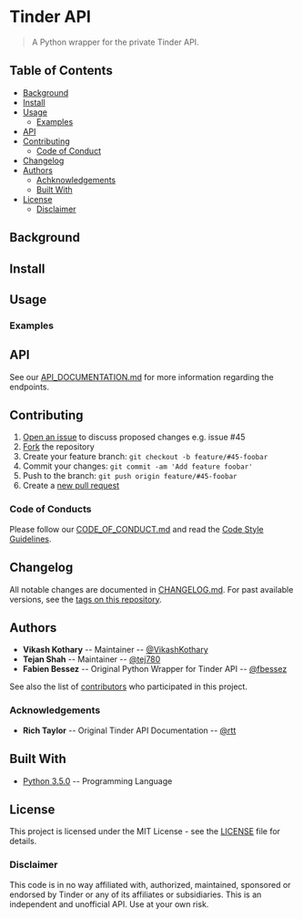 # Tinder API

<!-- TODO: Shields (see:shields.io) -->

> A Python wrapper for the private Tinder API.

<!-- TODO: Project description -->

## Table of Contents

- [Background](#background)
- [Install](#install)
- [Usage](#usage)
	- [Examples](#examples)
- [API](#api)
- [Contributing](#contributing)
	- [Code of Conduct](#code-of-conduct)
- [Changelog](#changelog)
- [Authors](#authors)
    - [Achknowledgements](#achknowledgements)
	- [Built With](#built-with)
- [License](#license)
	- [Disclaimer](#disclaimer)

## Background

<!-- TODO: Background section -->

## Install

<!-- TODO: Install section -->

## Usage

<!-- TODO: Usage section -->

### Examples

<!-- TODO: Examples section -->

## API
<!-- TODO: API section -->
See our [API_DOCUMENTATION.md](API_DOCUMENTATION.md) for more information regarding the endpoints.

## Contributing
1. [Open an issue](https://github.com/Vikash-Kothary/tinder-api-python/issues/new) to discuss proposed changes e.g. issue #45
2. [Fork](https://github.com/Vikash-Kothary/tinder-api-python/fork) the repository
3. Create your feature branch: `git checkout -b feature/#45-foobar`
4. Commit your changes: `git commit -am 'Add feature foobar'`
5. Push to the branch: `git push origin feature/#45-foobar`
6. Create a [new pull request](https://github.com/Vikash-Kothary/tinder-api-python/compare)

### Code of Conducts
Please follow our [CODE_OF_CONDUCT.md](CODE_OF_CONDUCT.md) and read the [Code Style Guidelines](https://www.python.org/dev/peps/pep-0008/).

## Changelog
All notable changes are documented in [CHANGELOG.md](CHANGELOG.md). For past available versions, see the [tags on this repository](https://github.com/Vikash-Kothary/tinder-api-python/tags).

## Authors
* **Vikash Kothary** -- Maintainer -- [@VikashKothary](https://github.com/VikashKothary)
* **Tejan Shah** -- Maintainer -- [@tej780](https://github.com/tej780)
* **Fabien Bessez** -- Original Python Wrapper for Tinder API -- [@fbessez](https://github.com/fbessez)

See also the list of [contributors](https://github.com/Vikash-Kothary/tinder-api-python/contributors) who participated in this project.

### Acknowledgements
* **Rich Taylor** -- Original Tinder API Documentation -- [@rtt](https://github.com/rtt)

## Built With
* [Python 3.5.0](https://python.org/) -- Programming Language

## License

This project is licensed under the MIT License - see the [LICENSE](LICENSE) file for details.

### Disclaimer
This code is in no way affiliated with, authorized, maintained, sponsored or endorsed by Tinder or any of its affiliates or subsidiaries. This is an independent and unofficial API. Use at your own risk.